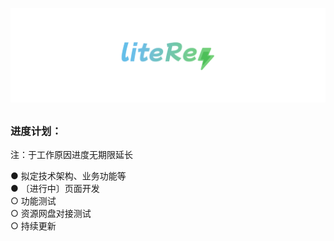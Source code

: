 [![Logo](assets/liteRes.svg)](https://github.com/Dr0ii/liteRes)

## 
### 进度计划：
注：于工作原因进度无期限延长  

● 拟定技术架构、业务功能等  
● 〔进行中〕页面开发  
○ 功能测试  
○ 资源网盘对接测试  
○ 持续更新  